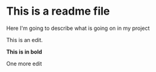 # This is a readme file

Here I'm going to describe what is going on in my project

This is an edit. 


**This is in bold**

One more edit